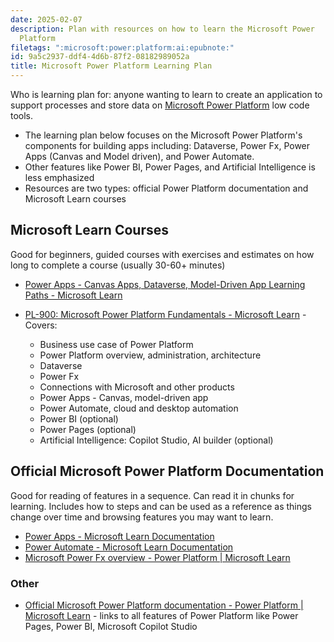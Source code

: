 ```yaml
---
date: 2025-02-07
description: Plan with resources on how to learn the Microsoft Power
  Platform
filetags: ":microsoft:power:platform:ai:epubnote:"
id: 9a5c2937-ddf4-4d6b-87f2-08182989052a
title: Microsoft Power Platform Learning Plan
---
```


Who is learning plan for: anyone wanting to learn to create an
application to support processes and store data on [Microsoft Power
Platform](https://www.microsoft.com/en-us/power-platform) low code
tools.

- The learning plan below focuses on the Microsoft Power Platform's
  components for building apps including: Dataverse, Power Fx, Power
  Apps (Canvas and Model driven), and Power Automate.
- Other features like Power BI, Power Pages, and Artificial Intelligence
  is less emphasized
- Resources are two types: official Power Platform documentation and
  Microsoft Learn courses

## Microsoft Learn Courses

Good for beginners, guided courses with exercises and estimates on how
long to complete a course (usually 30-60+ minutes)

- [Power Apps - Canvas Apps, Dataverse, Model-Driven App Learning
  Paths - Microsoft
  Learn](https://learn.microsoft.com/en-us/training/powerplatform/power-apps)

- [PL-900: Microsoft Power Platform Fundamentals - Microsoft
  Learn](https://learn.microsoft.com/en-us/training/paths/power-plat-fundamentals/) -
  Covers:

  - Business use case of Power Platform
  - Power Platform overview, administration, architecture
  - Dataverse
  - Power Fx
  - Connections with Microsoft and other products
  - Power Apps - Canvas, model-driven app
  - Power Automate, cloud and desktop automation
  - Power BI (optional)
  - Power Pages (optional)
  - Artificial Intelligence: Copilot Studio, AI builder (optional)

## Official Microsoft Power Platform Documentation

Good for reading of features in a sequence. Can read it in chunks for
learning. Includes how to steps and can be used as a reference as things
change over time and browsing features you may want to learn.

- [Power Apps - Microsoft Learn
  Documentation](https://learn.microsoft.com/en-us/power-apps/)
- [Power Automate - Microsoft Learn
  Documentation](https://learn.microsoft.com/en-us/power-automate/)
- [Microsoft Power Fx overview - Power Platform \| Microsoft
  Learn](https://learn.microsoft.com/en-us/power-platform/power-fx/overview)

### Other

- [Official Microsoft Power Platform documentation - Power Platform \|
  Microsoft Learn](https://learn.microsoft.com/en-us/power-platform/) -
  links to all features of Power Platform like Power Pages, Power BI,
  Microsoft Copilot Studio
